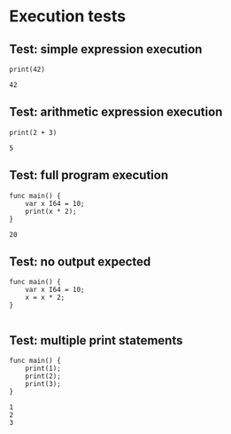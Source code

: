# Execution tests

## Test: simple expression execution
```zong-expr
print(42)
```
```execute
42
```

## Test: arithmetic expression execution
```zong-expr
print(2 + 3)
```
```execute
5
```

## Test: full program execution
```zong-program
func main() {
    var x I64 = 10;
    print(x * 2);
}
```
```execute
20
```

## Test: no output expected
```zong-program
func main() {
    var x I64 = 10;
    x = x * 2;
}
```
```execute

```

## Test: multiple print statements
```zong-program
func main() {
    print(1);
    print(2);
    print(3);
}
```
```execute
1
2
3
```